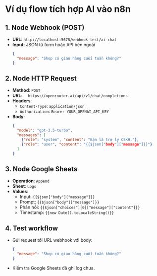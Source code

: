 # Ví dụ flow tích hợp AI vào n8n

## 1. Node Webhook (POST)
- **URL**: `http://localhost:5678/webhook-test/ai-chat`
- **Input**: JSON từ form hoặc API bên ngoài
  ```json
  {
    "message": "Shop có giao hàng cuối tuần không?"
  }
  ```

## 2. Node HTTP Request
- **Method**: `POST`
- **URL**: `  https://openrouter.ai/api/v1/chat/completions`
- **Headers**:
  - `Content-Type`: `application/json`
  - `Authorization`: `Bearer YOUR_OPENAI_API_KEY`
- **Body**:
  ```json
  {
    "model": "gpt-3.5-turbo",
    "messages": [
      {"role": "system", "content": "Bạn là trợ lý CSKH."},
      {"role": "user", "content": "{{$json["body"]["message"]}}"}
    ]
  }
  ```

## 3. Node Google Sheets
- **Operation**: `Append`
- **Sheet**: `Logs`
- **Values**:
  - Input: `{{$json["body"]["message"]}}`
  - Prompt: `{{$json["body"]["message"]}}`
  - Phản hồi: `{{$json["choices"][0]["message"]["content"]}}`
  - Timestamp: `{{new Date().toLocaleString()}}`

## 4. Test workflow
- Gửi request tới URL webhook với body:
  ```json
  {
    "message": "Shop có giao hàng cuối tuần không?"
  }
  ```
- Kiểm tra Google Sheets đã ghi log chưa. 